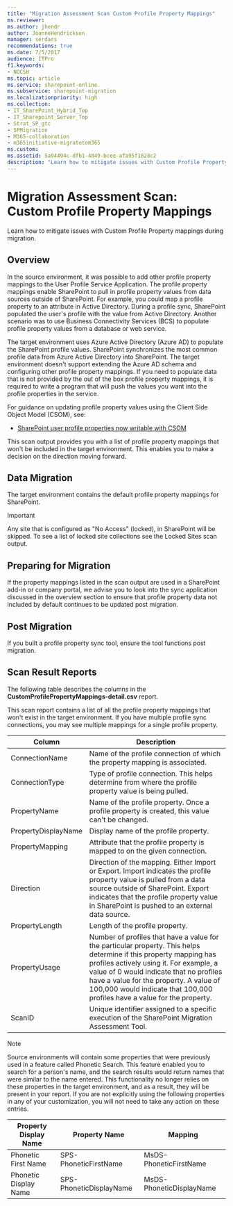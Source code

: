 ```yaml
---
title: "Migration Assessment Scan Custom Profile Property Mappings"
ms.reviewer: 
ms.author: jhendr
author: JoanneHendrickson
manager: serdars
recommendations: true
ms.date: 7/5/2017
audience: ITPro
f1.keywords:
- NOCSH
ms.topic: article
ms.service: sharepoint-online
ms.subservice: sharepoint-migration
ms.localizationpriority: high
ms.collection:
- IT_SharePoint_Hybrid_Top
- IT_Sharepoint_Server_Top
- Strat_SP_gtc
- SPMigration
- M365-collaboration
- m365initiative-migratetom365
ms.custom:
ms.assetid: 5a94494c-dfb1-4849-bcee-afa95f1828c2
description: "Learn how to mitigate issues with Custom Profile Property mappings during migration."
---
```


# Migration Assessment Scan: Custom Profile Property Mappings

Learn how to mitigate issues with Custom Profile Property mappings during migration.
  
## Overview

In the source environment, it was possible to add other profile property mappings to the User Profile Service Application. The profile property mappings enable SharePoint to pull in profile property values from data sources outside of SharePoint. For example, you could map a profile property to an attribute in Active Directory. During a profile sync, SharePoint populated the user's profile with the value from Active Directory. Another scenario was to use Business Connectivity Services (BCS) to populate profile property values from a database or web service.
  
The target environment uses Azure Active Directory (Azure AD) to populate the SharePoint profile values. SharePoint synchronizes the most common profile data from Azure Active Directory into SharePoint. The target environment doesn't support extending the Azure AD schema and configuring other profile property mappings. If you need to populate data that is not provided by the out of the box profile property mappings, it is required to write a program that will push the values you want into the profile properties in the service.
  
For guidance on updating profile property values using the Client Side Object Model (CSOM), see:
  
- [SharePoint user profile properties now writable with CSOM](/archive/blogs/vesku/sharepoint-user-profile-properties-now-writable-with-csom)

This scan output provides you with a list of profile property mappings that won't be included in the target environment. This enables you to make a decision on the direction moving forward.
  
## Data Migration

The target environment contains the default profile property mappings for SharePoint.
  
> [!IMPORTANT]
> Any site that is configured as "No Access" (locked), in SharePoint will be skipped. To see a list of locked site collections see the Locked Sites scan output.
  
## Preparing for Migration

If the property mappings listed in the scan output are used in a SharePoint add-in or company portal, we advise you to look into the sync application discussed in the overview section to ensure that profile property data not included by default continues to be updated post migration.
  
## Post Migration

If you built a profile property sync tool, ensure the tool functions post migration.
  
## Scan Result Reports

The following table describes the columns in the **CustomProfilePropertyMappings-detail.csv** report. 
  
This scan report contains a list of all the profile property mappings that won't exist in the target environment. If you have multiple profile sync connections, you may see multiple mappings for a single profile property.
  
|Column|Description|
|---|---|
|ConnectionName|Name of the profile connection of which the property mapping is associated.|
|ConnectionType|Type of profile connection. This helps determine from where the profile property value is being pulled.|
|PropertyName|Name of the profile property. Once a profile property is created, this value can't be changed.|
|PropertyDisplayName|Display name of the profile property.|
|PropertyMapping|Attribute that the profile property is mapped to on the given connection.|
|Direction|Direction of the mapping. Either Import or Export. Import indicates the profile property value is pulled from a data source outside of SharePoint. Export indicates that the profile property value in SharePoint is pushed to an external data source.|
|PropertyLength|Length of the profile property.|
|PropertyUsage|Number of profiles that have a value for the particular property. This helps determine if this property mapping has profiles actively using it. For example, a value of 0 would indicate that no profiles have a value for the property. A value of 100,000 would indicate that 100,000 profiles have a value for the property.|
|ScanID|Unique identifier assigned to a specific execution of the SharePoint Migration Assessment Tool.|

> [!NOTE]
> Source environments will contain some properties that were previously used in a feature called Phonetic Search. This feature enabled you to search for a person's name, and the search results would return names that were similar to the name entered. This functionality no longer relies on these properties in the target environment, and as a result, they will be present in your report. If you are not explicitly using the following properties in any of your customization, you will not need to take any action on these entries. 
  
|Property Display Name|Property Name|Mapping|
|---|---|---|
|Phonetic First Name|SPS-PhoneticFirstName|MsDS-PhoneticFirstName|
|Phonetic Display Name|SPS-PhoneticDisplayName|MsDS-PhoneticDisplayName|
